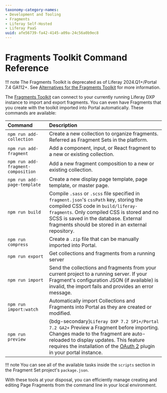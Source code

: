 ```yaml
---
taxonomy-category-names:
- Development and Tooling
- Fragments
- Liferay Self-Hosted
- Liferay PaaS
uuid: afe56739-fa42-4145-a09a-24c56a0b9ec8
---
```

# Fragments Toolkit Command Reference

!!! note
    The Fragments Toolkit is deprecated as of Liferay 2024.Q1+/Portal 7.4 GA112+. See [Alternatives for the Fragments Toolkit](#alternatives-to-the-fragments-toolkit) for more information.

The [Fragments Toolkit](../../developing-page-fragments/using-the-fragments-toolkit.md) can connect to your currently running Liferay DXP instance to import and export fragments. You can even have Fragments that you create with the toolkit imported into Portal automatically. These commands are available:

<!-- TODO: The description for `npm run preview` is probably too long, it's overrunning the column width into a new table cell when the site is built. Probably should consider adding an asterisk and adding the version specific info separately after the table. -->

| Command | Description |
| :--- | :--- |
| `npm run add-collection` | Create a new collection to organize fragments. Referred as Fragment Sets in the platform. |
| `npm run add-fragment` | Add a component, input, or React fragment to a new or existing collection. |
| `npm run add-fragment-composition` | Add a new fragment composition to a new or existing collection. |
| `npm run add-page-template` | Create a new display page template, page template, or master page. |
| `npm run build` | Compile `.sass` or `.scss` file specified in `fragment.json`'s `cssPath` key, storing the compiled CSS code in `build/liferay-fragments`. Only compiled CSS is stored and no SCSS is saved in the database. External fragments should be stored in an external repository. |
| `npm run compress` | Create a `.zip` file that can be manually imported into Portal. |
| `npm run export` | Get collections and fragments from a running server |
| `npm run import` | Send the collections and fragments from your current project to a running server. If your Fragment's configuration JSON (if available) is invalid, the import fails and provides an error message. |
| `npm run import:watch` | Automatically import Collections and Fragments into Portal as they are created or modified. |
| `npm run preview` | {bdg-secondary}`Liferay DXP 7.2 SP1+/Portal 7.2 GA2+` Preview a Fragment before importing. Changes made to the fragment are auto-reloaded to display updates. This feature requires the installation of the [OAuth 2](https://web.liferay.com/marketplace/-/mp/application/109571986) plugin in your portal instance. |

!!! note
    You can see all of the available tasks inside the `scripts` section in the Fragment Set project's `package.json`.

With these tools at your disposal, you can efficiently manage creating and editing Page Fragments from the command line in your local environment.
